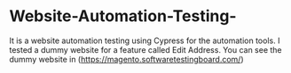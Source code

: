 # Website-Automation-Testing-
It is a website automation testing using Cypress for the automation tools. I tested a dummy website for a feature called Edit Address. You can see the dummy website in (https://magento.softwaretestingboard.com/) 
